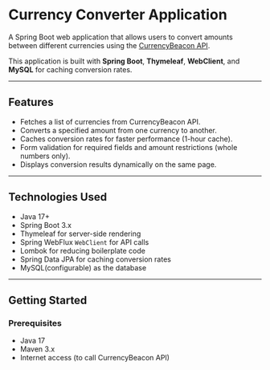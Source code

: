 # Currency Converter Application

A Spring Boot web application that allows users to convert amounts between different currencies using the [CurrencyBeacon API](https://www.currencybeacon.com/).

This application is built with **Spring Boot**, **Thymeleaf**, **WebClient**, and **MySQL** for caching conversion rates.

---

## Features

- Fetches a list of currencies from CurrencyBeacon API.
- Converts a specified amount from one currency to another.
- Caches conversion rates for faster performance (1-hour cache).
- Form validation for required fields and amount restrictions (whole numbers only).
- Displays conversion results dynamically on the same page.

---

## Technologies Used

- Java 17+
- Spring Boot 3.x
- Thymeleaf for server-side rendering
- Spring WebFlux `WebClient` for API calls
- Lombok for reducing boilerplate code
- Spring Data JPA for caching conversion rates
- MySQL(configurable) as the database

---

## Getting Started

### Prerequisites

- Java 17
- Maven 3.x
- Internet access (to call CurrencyBeacon API)

